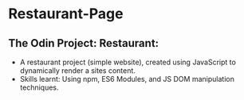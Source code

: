 # Restaurant-Page

## The Odin Project: Restaurant:
 - A restaurant project (simple website), created using JavaScript to dynamically render a sites content.
 - Skills learnt: Using npm, ES6 Modules, and JS DOM manipulation techniques.